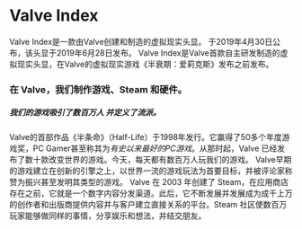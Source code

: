 # 

# Valve Index

Valve Index是一款由Valve创建和制造的虚拟现实头显。 于2019年4月30日公布，该头显于2019年6月28日发布。 Valve Index是Valve首款自主研发制造的虚拟现实头显，在Valve的虚拟现实游戏《半衰期：爱莉克斯》发布之前发布。

### 在 Valve，我们制作游戏、Steam 和硬件。

##### 我们的游戏吸引了数百万人 并定义了流派。

Valve的首部作品《半条命》（Half-Life）于1998年发行。它赢得了50多个年度游戏奖，PC Gamer甚至称其为*有史以来最好的PC游戏*。从那时起，Valve 已经发布了数十款改变世界的游戏。今天，每天都有数百万人玩我们的游戏。
Valve早期的游戏建立在创新的引擎之上，以世界一流的游戏玩法为首要目标，并被评论家称赞为振兴甚至发明其类型的游戏。
Valve 在 2003 年创建了 Steam，在应用商店存在之前，它就是一个数字内容分发渠道。此后，它不断发展并发展成为成千上万的创作者和出版商提供内容并与客户建立直接关系的平台。Steam 社区使数百万玩家能够做同样的事情，分享娱乐和想法，并结交朋友。

